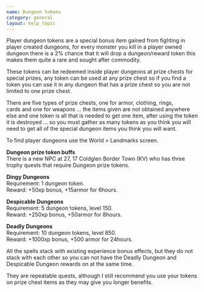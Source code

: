```yaml
---
name: Dungeon tokens
category: general
layout: help_topic
---
```

Player dungeon tokens are a special bonus item gained from fighting in player created dungeons, for every monster you kill in a player owned dungeon there is a 2% chance that it will drop a dungeon/reward token this makes them quite a rare and sought after commodity.

These tokens can be redeemed inside player dungeons at prize chests for special prizes, any token can be used at any prize chest so if you find a token you can use it in any dungeon that has a prize chest so you are not limited to one prize chest.

There are five types of prize chests, one for armor, clothing, rings, cards and one for weapons ... the items given are not obtained anywhere else and one token is all that is needed to get one item, after using the token it is destroyed ... so you must gather as many tokens as you think you will need to get all of the special dungeon items you think you will want.

To find player dungeons use the World > Landmarks screen.

**Dungeon prize token buffs**  
There is a new NPC at 27, 17 Coldglen Border Town (KV) who has three trophy quests that require Dungeon prize tokens.

**Dingy Dungeons**  
Requirement: 1 dungeon token.  
Reward: +50xp bonus, +15armor for 6hours.

**Despicable Dungeons**  
Requirement: 5 dungeon tokens, level 150.  
Reward: +250xp bonus, +50armor for 8hours.

**Deadly Dungeons**  
Requirement: 10 dungeon tokens, level 850.  
Reward: +1000xp bonus, +500 armor for 24hours.

All the spells stack with existing experience bonus effects, but they do not stack with each other so you can not have the Deadly Dungeon and Despicable Dungeon rewards on at the same time.

They are repeatable quests, although I still recommend you use your tokens on prize chest items as they may give you longer benefits.